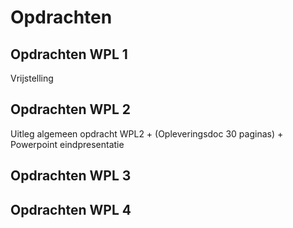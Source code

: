 # Opdrachten

## Opdrachten WPL 1
Vrijstelling
## Opdrachten WPL 2
Uitleg algemeen opdracht WPL2 + (Opleveringsdoc 30 paginas) + Powerpoint eindpresentatie
## Opdrachten WPL 3

## Opdrachten WPL 4
